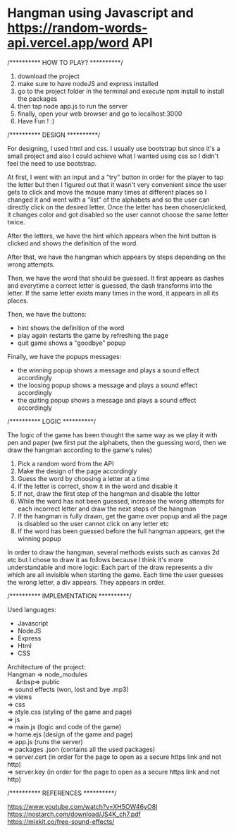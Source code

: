 # Hangman using Javascript and https://random-words-api.vercel.app/word API

/********** HOW TO PLAY? **********/
 
 1. download the project
 2. make sure to have nodeJS and express installed
 3. go to the project folder in the terminal and execute npm install to install the packages
 4. then tap node app.js to run the server
 5. finally, open your web browser and go to localhost:3000
 6. Have Fun ! :)


/********** DESIGN **********/

For designing, I used html and css. I usually use bootstrap but since it's a small project and also I could achieve what I wanted using css so I didn't feel the need to use bootstrap.  

At first, I went with an input and a "try" button in order for the player to tap the letter but then I figured out that it wasn't very convenient since the user gets to click and move the mouse many times at different places so I changed it and went with a "list" of the alphabets and so the user can directly click on the desired letter.
Once the letter has been chosen/clicked, it changes color and got disabled so the user cannot choose the same letter twice.  

After the letters, we have the hint which appears when the hint button is clicked and shows the definition of the word.   

After that, we have the hangman which appears by steps depending on the wrong attempts.  

Then, we have the word that should be guessed. It first appears as dashes and everytime a correct letter is guessed, the dash transforms into the letter. If the same letter exists many times in the word, it appears in all its places.  

Then, we have the buttons:  
  - hint shows the definition of the word
  - play again restarts the game by refreshing the page
  - quit game shows a "goodbye" popup

Finally, we have the popups messages:
  - the winning popup shows a message and plays a sound effect accordingly
  - the loosing popup shows a message and plays a sound effect accordingly
  - the quiting popup shows a message and plays a sound effect accordingly


/********** LOGIC **********/

The logic of the game has been thought the same way as we play it with pen and paper (we first put the alphabets, then the guessing word, then we draw the hangman according to the game's rules)
 1. Pick a random word from the API
 2. Make the design of the page accordingly 
 3. Guess the word by choosing a letter at a time
 4. If the letter is correct, show it in the word and disable it
 5. If not, draw the first step of the hangman and disable the letter
 6. While the word has not been guessed, increase the wrong attempts for each incorrect letter and draw the next steps of the hangman
 7. If the hangman is fully drawn, get the game over popup and all the page is disabled so the user cannot click on any letter etc
 8. If the word has been guessed before the full hangman appears, get the winning popup

In order to draw the hangman, several methods exists such as canvas 2d etc but I chose to draw it as follows because I think it's more understandable and more logic:
Each part of the draw represents a div which are all invisible when starting the game. Each time the user guesses the wrong letter, a div appears. They appears in order.

/********** IMPLEMENTATION **********/

Used languages:
 - Javascript
 - NodeJS
 - Express
 - Html
 - CSS
 
Architecture of the project:  
  Hangman => node_modules  
          &nbsp;&nbsp;&nbsp;&nbsp;&nbsp;&nbsp=> public  
               => sound effects (won, lost and bye .mp3)  
          => views  
               => css  
                    => style.css (styling of the game and page)  
               => js  
                    => main.js (logic and code of the game)  
               => home.ejs (design of the game and page)  
          => app.js (runs the server)  
          => packages .json (contains all the used packages)  
          => server.cert (in order for the page to open as a secure https link and not http)  
          => server.key (in order for the page to open as a secure https link and not http)  

/********** REFERENCES **********/

https://www.youtube.com/watch?v=XH5OW46yO8I  
https://nostarch.com/download/JS4K_ch7.pdf  
https://mixkit.co/free-sound-effects/
 
